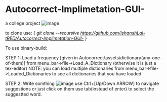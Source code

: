 # Autocorrect-Implimetation-GUI-
a college project
![image](https://user-images.githubusercontent.com/61790879/118241387-b3988a00-b4b9-11eb-8b53-bc7dd03a508d.png)

to clone use: { *git clone --recursive https://github.com/ishanshLal-tRED/Autocorrect-Implimetation-GUI-* }

To use binary-build: 

STEP 1: Load a frequency [given in Autocorrect\assets\dictionary\(any-one-of-them)] from menu_bar->file->Load_A_Dictionary (otherwise it is just a tex-editor)
NOTE: you can load multiple dictionaries from menu_bar->file->Loaded_Dictionaries to see all dictionaries that you have loaded

STEP 2: Write somthing
![image](https://user-images.githubusercontent.com/61790879/118242529-12123800-b4bb-11eb-8e65-9d2e1f62a507.png)
use Ctrl+[Up/Down ARROW] to navigate suggestions or just click on them
use tab(instead of enter) to select the suggestted word.
